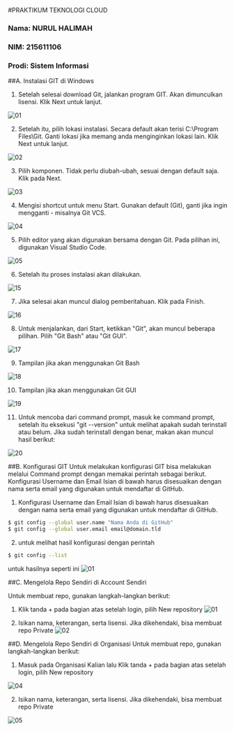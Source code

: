 #PRAKTIKUM TEKNOLOGI CLOUD

### Nama: NURUL HALIMAH

### NIM: 215611106

### Prodi: Sistem Informasi

##A. Instalasi GIT di Windows

1. Setelah selesai download Git, jalankan program GIT. Akan dimunculkan lisensi. Klik Next untuk lanjut.

![01](image/Installgit/1.png)

2. Setelah itu, pilih lokasi instalasi. Secara default akan terisi C:\Program Files\Git. Ganti lokasi jika memang anda menginginkan lokasi lain. Klik Next untuk lanjut.

![02](image/Installgit/2.png)

3. Pilih komponen. Tidak perlu diubah-ubah, sesuai dengan default saja. Klik pada Next.

![03](image/Installgit/3.png)

4. Mengisi shortcut untuk menu Start. Gunakan default (Git), ganti jika ingin mengganti - misalnya Git VCS.

![04](image/Installgit/4.png)

5. Pilih editor yang akan digunakan bersama dengan Git. Pada pilihan ini, digunakan Visual Studio Code.

![05](image/Installgit/5.png)

6. Setelah itu proses instalasi akan dilakukan.

![15](image/Installgit/15.png)

7. Jika selesai akan muncul dialog pemberitahuan. Klik pada Finish.

![16](image/Installgit/16.png)

8. Untuk menjalankan, dari Start, ketikkan "Git", akan muncul beberapa pilihan. Pilih "Git Bash" atau "Git GUI".

![17](image/Installgit/17.png)

9. Tampilan jika akan menggunakan Git Bash

![18](image/Installgit/18.png)

10. Tampilan jika akan menggunakan Git GUI

![19](image/Installgit/19.png)

11. Untuk mencoba dari command prompt, masuk ke command prompt, setelah itu eksekusi "git --version" untuk melihat apakah sudah terinstall atau belum. Jika sudah terinstall dengan benar, makan akan muncul hasil berikut:

![20](image/Installgit/20.png)

##B. Konfigurasi GIT
Untuk melakukan konfigurasi GIT bisa melakukan melalui Command prompt dengan memakai perintah sebagai berikut.
Konfigurasi Username dan Email Isian di bawah harus disesuaikan dengan nama serta email yang digunakan untuk mendaftar di GitHub.

1. Konfigurasi Username dan Email Isian di bawah harus disesuaikan dengan nama serta email yang digunakan untuk mendaftar di GitHub.

```sh
$ git config --global user.name "Nama Anda di GitHub"
$ git config --global user.email email@domain.tld
```

2. untuk melihat hasil konfigurasi dengan perintah

```sh
$ git config --list
```

untuk hasilnya seperti ini
![01](image/konfig/1.png)

##C. Mengelola Repo Sendiri di Account Sendiri

Untuk membuat repo, gunakan langkah-langkan berikut:

1. Klik tanda + pada bagian atas setelah login, pilih New repository
   ![01](image/git/1.png)

2. Isikan nama, keterangan, serta lisensi. Jika dikehendaki, bisa membuat repo Private
   ![02](image/git/2.png)

##D. Mengelola Repo Sendiri di Organisasi
Untuk membuat repo, gunakan langkah-langkan berikut:

1. Masuk pada Organisasi Kalian lalu Klik tanda + pada bagian atas setelah login, pilih New repository

![04](image/git/4.png)

2. Isikan nama, keterangan, serta lisensi. Jika dikehendaki, bisa membuat repo Private

![05](image/git/5.png)
